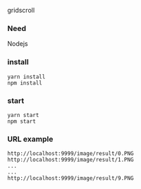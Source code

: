 gridscroll
### Need
Nodejs


### install
```
yarn install
npm install
```

### start
```
yarn start
npm start
```

### URL example
```
http://localhost:9999/image/result/0.PNG
http://localhost:9999/image/result/1.PNG
...
...
http://localhost:9999/image/result/9.PNG
```
